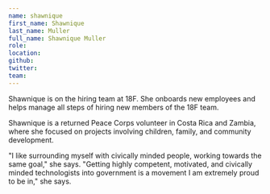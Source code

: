 ```yaml
---
name: shawnique
first_name: Shawnique
last_name: Muller
full_name: Shawnique Muller
role:
location:
github:
twitter:
team:
---
```


Shawnique is on the hiring team at 18F. She onboards new employees and helps manage all steps of hiring new members of the 18F team.

Shawnique is a returned Peace Corps volunteer in Costa Rica and Zambia, where she focused on projects involving children, family, and community development.

"I like surrounding myself with civically minded people, working towards the same goal," she says. "Getting highly competent, motivated, and civically minded technologists into government is a movement I am extremely proud to be in," she says.
